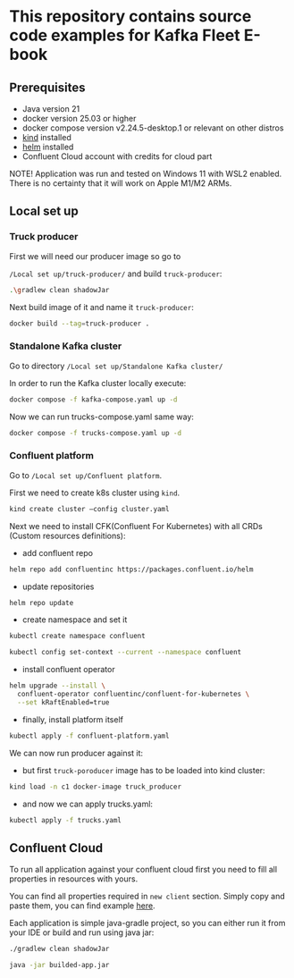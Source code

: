 # This repository contains source code examples for Kafka Fleet E-book

## Prerequisites

- Java version 21
- docker version 25.03 or higher
- docker compose version v2.24.5-desktop.1 or relevant on other distros
- [kind](https://kind.sigs.k8s.io/) installed
- [helm](https://helm.sh/) installed
- Confluent Cloud account with credits for cloud part

NOTE! Application was run and tested on Windows 11 with WSL2 enabled.
There is no certainty that it will work on Apple M1/M2 ARMs.

## Local set up

### Truck producer

First we will need our producer image so go to

`/Local set up/truck-producer/` and build `truck-producer`:

```bash
.\gradlew clean shadowJar
```

Next build image of it and name it `truck-producer`:

```bash
docker build --tag=truck-producer .
```

### Standalone Kafka cluster

Go to directory `/Local set up/Standalone Kafka cluster/`

In order to run the Kafka cluster locally execute:

```bash
docker compose -f kafka-compose.yaml up -d
```

Now we can run trucks-compose.yaml same way:

```bash
docker compose -f trucks-compose.yaml up -d
```

### Confluent platform

Go to `/Local set up/Confluent platform`.

First we need to create k8s cluster using `kind`.

```bash
kind create cluster –config cluster.yaml
```

Next we need to install CFK(Confluent For Kubernetes) with all CRDs (Custom resources definitions):

- add confluent repo

```bash
helm repo add confluentinc https://packages.confluent.io/helm
```

- update repositories

```bash
helm repo update
```

- create namespace and set it

```bash
kubectl create namespace confluent
```

```bash
kubectl config set-context --current --namespace confluent
```

- install confluent operator

```bash
helm upgrade --install \
  confluent-operator confluentinc/confluent-for-kubernetes \
  --set kRaftEnabled=true
```

- finally, install platform itself

```bash
kubectl apply -f confluent-platform.yaml
```

We can now run producer against it:

- but first `truck-poroducer` image has to be loaded into kind cluster:

```bash
kind load -n c1 docker-image truck_producer
```

- and now we can apply trucks.yaml:

```bash
kubectl apply -f trucks.yaml
```

## Confluent Cloud

To run all application against your confluent cloud first you need to fill all properties in resources with yours.

You can find all properties required in `new client` section.
Simply copy and paste them, you can find example [here](https://docs.confluent.io/cloud/current/client-apps/config-client.html).

Each application is simple java-gradle project, so you can either run it from your IDE or build and run using java jar:

```bash
./gradlew clean shadowJar
```

```bash
java -jar builded-app.jar
```
